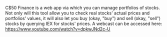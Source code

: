 C$50 Finance is a web app via which you can manage portfolios of stocks. Not only will this tool allow you to check real stocks' actual prices and portfolios' values, it will also let you buy (okay, "buy") and sell (okay, "sell") stocks by querying IEX for stocks' prices.
A webcast can be accessed here: https://www.youtube.com/watch?v=dpkwJNd2c-U
